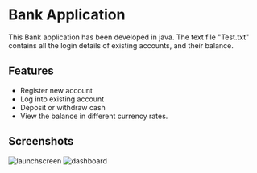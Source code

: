 # Bank Application

This Bank application has been developed in java. 
The text file "Test.txt" contains all the login details of existing accounts, and their balance.
## Features

- Register new account
- Log into existing account
- Deposit or withdraw cash
- View the balance in different currency rates.
## Screenshots

![launchscreen](https://github.com/Zackreate/Bank-Application/assets/115930765/be7ca94a-f97a-4404-91ad-1c758d80db1b)
![dashboard](https://github.com/Zackreate/Bank-Application/assets/115930765/6591b70a-453c-434f-aef0-a09411396291)
